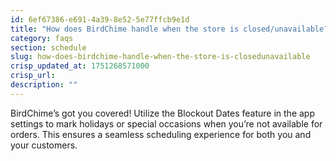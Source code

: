 ```yaml
---
id: 6ef67386-e691-4a39-8e52-5e77ffcb9e1d
title: "How does BirdChime handle when the store is closed/unavailable?"
category: faqs
section: schedule
slug: how-does-birdchime-handle-when-the-store-is-closedunavailable
crisp_updated_at: 1751268571000
crisp_url: 
description: ""
---
```


BirdChime’s got you covered! Utilize the Blockout Dates feature in the app settings to mark holidays or special occasions when you’re not available for orders. This ensures a seamless scheduling experience for both you and your customers.
